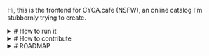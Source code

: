 Hi, this is the frontend for CYOA.cafe (NSFW), an online catalog I'm stubbornly trying to create. 

<details>
  <summary># How to run it</summary>

1. Download Visual Studio
2. Clone this Git
3. npm install
4. in the .vscode folder, create 
launch.json
```
{
    "version": "0.2.0",
    "configurations": [
        {
            "type": "chrome",
            "request": "launch",
            "name": "Launch Chrome against localhost",
            "url": "http://localhost:3000",
            "webRoot": "${workspaceFolder}",
            "preLaunchTask": "npm: dev"
        }
    ]
}
```
and tasks.json
```
{
    "version": "2.0.0",
    "tasks": [
        {
            "type": "npm",
            "script": "dev",
            "problemMatcher": {
                "owner": "custom",
                "pattern": {
                    "regexp": "^$"
                },
                "background": {
                    "activeOnStart": true,
                    "beginsPattern": "^.*VITE.*",
                    "endsPattern": "^.*ready in.*$"
                }
            },
            "label": "npm: dev",
            "detail": "vite",
            "isBackground": true
        }
    ]
}
```
5. Press F5! it should* run!

* Or not. Currently it may not display content because the API is blocking external requests. Maybe this will change in the future or I'll post the back-end for local launch.
</details>
<details>
<summary># How to contribute </summary>
For now, it's simple and obvious enough so you can add a few ideas to Issues or, better yet, implement a couple!
Or support the project on [boosty](https://boosty.to/dragonswhore) or [patreon!](https://www.patreon.com/DragonsWhore)
Either way - you can ask me here or find me in the [discord channel](https://discord.gg/9stHNfEskG)!
</details>
<details>
<summary># ROADMAP</summary>
Current tasks:

* Getting rid of bugs.
* Switching to typescript
* changing CMS
* customizing servers
* workflow customization (I think it's mostly about me >_>). 
* Must have a dev server with shared access.

For version 1.0 we need to:
* search system by tags
* sfw\nsfw switcher in header
* warning about NSFW
* registration via reddit, mail and anonymously with delay.
* figure out lossless picture conversion.
* fix picture cropping
* Move to cloudflare to increase speed and availability.
* minimal user account customization. display nickname, change password, avatar

Further goals:
* Optimizing the code and getting rid of unnecessary queries. 
* Notifications (games from your favorite author, reply to your comment, etc.)
* Personal messages in the form of a small chat. probably integration with discord (if possible).
* Builds saver. With comments and the ability to insert small illustrations.
* Notes and dices for static CYOA
* Integration of interactive CYOA, possibility to upload them to the server

* Section for all kinds of instructions and manuals for creating CYOA
* A section for CYOAs developers where they can brag about their progress, organize polls, etc.
* Section for game search
* Section for game stories
* Section for translators
* Possibly integration of all this as a feed as an alternative mode of the site. 
 

</details>